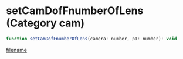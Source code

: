 # setCamDofFnumberOfLens (Category cam)

```js
function setCamDofFnumberOfLens(camera: number, p1: number): void
```

[filename](setCamDofFnumberOfLens_m.md ':include')